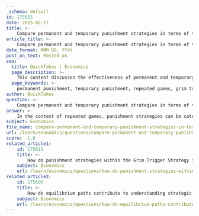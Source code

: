 ```yaml
---
_schema: default
id: 175615
date: 2025-02-17
title: >-
    Compare permanent and temporary punishment strategies in terms of their effectiveness in repeated games.
article_title: >-
    Compare permanent and temporary punishment strategies in terms of their effectiveness in repeated games.
date_format: MMM DD, YYYY
post_on_text: Posted on
seo:
  title: QuickTakes | Economics
  page_description: >-
    This content discusses the effectiveness of permanent and temporary punishment strategies in repeated games, focusing on their implications for cooperation among players.
  page_keywords: >-
    permanent punishment, temporary punishment, repeated games, grim trigger strategy, cooperation, deterrence, stability, forgiveness, flexibility, short-term incentives, player behavior, game structure
author: QuickTakes
question: >-
    Compare permanent and temporary punishment strategies in terms of their effectiveness in repeated games.
answer: >-
    In the context of repeated games, punishment strategies can be categorized into two main types: permanent and temporary punishment strategies. Each type has distinct implications for the effectiveness of cooperation among players.\n\n### Permanent Punishment Strategies\n\nPermanent punishment strategies, such as the grim trigger strategy, enforce cooperation by threatening severe and lasting consequences for any defection. Once a player defects, the punishment is applied indefinitely, reverting the players to a non-cooperative equilibrium (e.g., the Nash equilibrium of the one-shot game). This strategy serves as a powerful deterrent because the threat of permanent punishment can create strong incentives for players to maintain cooperation throughout the game. \n\n**Effectiveness:**\n- **Deterrence:** The fear of facing permanent punishment can effectively deter players from defecting, as the long-term costs of defection outweigh any short-term gains.\n- **Stability:** In infinitely repeated games, the threat of permanent punishment can help sustain cooperation, as players recognize that any deviation will lead to a loss of future cooperative benefits.\n\n### Temporary Punishment Strategies\n\nTemporary punishment strategies involve a reversion to a non-cooperative equilibrium for a limited duration following a defection. After the punishment period, players may return to cooperative behavior if they choose to do so. This approach is often seen as softer and more forgiving compared to permanent punishment strategies.\n\n**Effectiveness:**\n- **Flexibility:** Temporary punishments allow for the possibility of forgiveness and can encourage players to return to cooperation after a defection, which may be beneficial in maintaining long-term relationships.\n- **Short-term Incentives:** In finitely repeated games, players may prioritize immediate payoffs, making temporary punishments less effective. Since players know the game will end, they might defect early to maximize short-term gains, as the threat of temporary punishment is less daunting.\n\n### Comparison\n\n1. **Incentives for Cooperation:**\n   - Permanent punishments create stronger incentives for cooperation due to the severe and lasting consequences of defection.\n   - Temporary punishments may lead to a more forgiving environment, but they can also encourage players to defect if they believe they can escape the consequences.\n\n2. **Game Structure:**\n   - In infinitely repeated games, permanent punishments can sustain cooperation effectively, while temporary punishments may require more stringent conditions on players' discount factors ($\delta$) to be effective.\n   - In finitely repeated games, the effectiveness of both strategies diminishes, but temporary punishments may be particularly ineffective as players anticipate the end of the game.\n\n3. **Player Behavior:**\n   - Permanent punishment strategies can lead to a more stable equilibrium, as players are less likely to deviate when faced with the threat of indefinite punishment.\n   - Temporary punishment strategies may result in more dynamic interactions, where players are willing to test the limits of cooperation, knowing that they can return to cooperative behavior after a punishment phase.\n\nIn summary, while permanent punishment strategies tend to be more effective in sustaining cooperation in repeated games, especially in infinite horizons, temporary punishment strategies can offer flexibility and forgiveness but may be less effective in certain contexts, particularly in finitely repeated games where players are incentivized to defect for short-term gains.
subject: Economics
file_name: compare-permanent-and-temporary-punishment-strategies-in-terms-of-their-effectiveness-in-repeated-games.md
url: /learn/economics/questions/compare-permanent-and-temporary-punishment-strategies-in-terms-of-their-effectiveness-in-repeated-games
score: -1.0
related_article1:
    id: 175611
    title: >-
        How do punishment strategies within the Grim Trigger Strategy incentivize cooperation?
    subject: Economics
    url: /learn/economics/questions/how-do-punishment-strategies-within-the-grim-trigger-strategy-incentivize-cooperation
related_article2:
    id: 175606
    title: >-
        How do equilibrium paths contribute to understanding strategic interactions in games?
    subject: Economics
    url: /learn/economics/questions/how-do-equilibrium-paths-contribute-to-understanding-strategic-interactions-in-games
---
```


&nbsp;